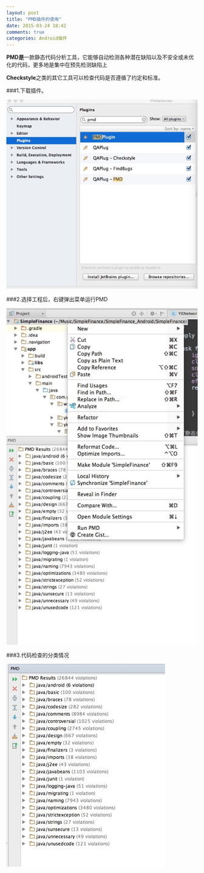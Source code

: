 ```yaml
---
layout: post
title: "PMD插件的使用"
date: 2015-03-24 18:42
comments: true
categories: Android插件
---
```


**PMD是**一款静态代码分析工具，它能够自动检测各种潜在缺陷以及不安全或未优化的代码，更多地是集中在预先检测缺陷上

**Checkstyle**之类的其它工具可以检查代码是否遵循了约定和标准。

###1.下载插件。

![image](/images/post/2015-03-24-pmd-cha-jian-de-shi-yong/pmd_1.jpg)

###2.选择工程后，右键弹出菜单运行PMD

![image](/images/post/2015-03-24-pmd-cha-jian-de-shi-yong/pmd_2.jpg)

###3.代码检查的分类情况

![image](/images/post/2015-03-24-pmd-cha-jian-de-shi-yong/pmd_3.jpg)
